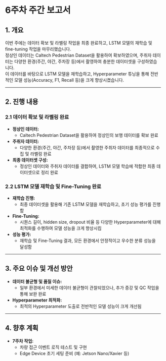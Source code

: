 # 6주차 주간 보고서

## 1. 개요
이번 주에는 데이터 확보 및 라벨링 작업을 최종 완료하고, LSTM 모델의 재학습 및 fine-tuning 작업을 마무리했습니다.  
정상인 데이터는 Caltech Pedestrian Dataset을 활용하여 확보하였으며, 주취자 데이터는 다양한 환경(주간, 야간, 주차장 등)에서 촬영하여 충분한 데이터셋을 구성하였습니다.  
이 데이터를 바탕으로 LSTM 모델을 재학습하고, Hyperparameter 튜닝을 통해 전반적인 모델 성능(Accuracy, F1, Recall 등)을 크게 향상시켰습니다.

---

## 2. 진행 내용

### 2.1 데이터 확보 및 라벨링 완료
- **정상인 데이터:**  
  - Caltech Pedestrian Dataset을 활용하여 정상인의 보행 데이터를 확보 완료
- **주취자 데이터:**  
  - 다양한 환경(주간, 야간, 주차장 등)에서 촬영한 주취자 데이터를 최종적으로 수집 및 라벨링 완료
- **최종 데이터셋 구성:**  
  - 정상인 데이터와 주취자 데이터를 결합하여, LSTM 모델 학습에 적합한 최종 데이터셋으로 정리 완료

### 2.2 LSTM 모델 재학습 및 Fine-Tuning 완료
- **재학습 진행:**  
  - 최종 데이터셋을 활용해 기존 LSTM 모델을 재학습하고, 초기 성능 평가를 진행함
- **Fine-Tuning:**  
  - 시퀀스 길이, hidden size, dropout 비율 등 다양한 Hyperparameter에 대해 최적화를 수행하여 모델 성능을 크게 향상시킴
- **성능 평가:**  
  - 재학습 및 Fine-Tuning 결과, 모든 환경에서 안정적이고 우수한 분류 성능을 달성함

---

## 3. 주요 이슈 및 개선 방안
- **데이터 불균형 및 품질 이슈:**  
  - 일부 환경에서 미세한 데이터 불균형이 관찰되었으나, 추가 증강 및 QC 작업을 통해 보완 완료
- **Hyperparameter 최적화:**  
  - 최적의 Hyperparameter 도출로 전반적인 모델 성능이 크게 개선됨

---

## 4. 향후 계획
- **7주차 작업:**  
  - 차량 접근 이벤트 로직 테스트 및 구현  
  - Edge Device 초기 세팅 준비 (예: Jetson Nano/Xavier 등)
